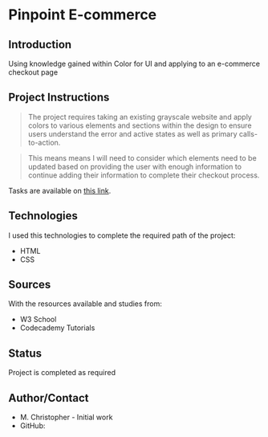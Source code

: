 
# Pinpoint E-commerce

## Introduction
Using knowledge gained within Color for UI and applying to an e-commerce checkout page

## Project Instructions
> The project requires taking an existing grayscale website and apply colors to various elements and sections within the design to ensure users understand the error and active states as well as primary calls-to-action.

> This means means I will need to consider which elements need to be updated based on providing the user with enough information to continue adding their information to complete their checkout process.

 
 
Tasks are available on [this link](https://www.codecademy.com/paths/front-end-engineer-career-path/tracks/fecp-22-fundamentals-of-web-design/modules/fecp-22-learn-color-for-ui/projects/color-for-ui-proj).

## Technologies
I used this technologies to complete the required path of the project:
* HTML
* CSS

## Sources
With the resources available and studies from:
* W3 School
* Codecademy Tutorials

## Status
Project is completed as required

## Author/Contact
* M. Christopher - Initial work
* GitHub: 